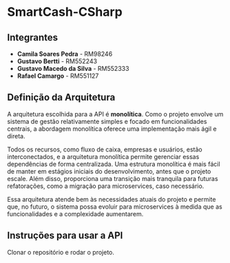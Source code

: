 # SmartCash-CSharp

## Integrantes

- **Camila Soares Pedra** - RM98246
- **Gustavo Bertti** - RM552243
- **Gustavo Macedo da Silva** - RM552333
- **Rafael Camargo** - RM551127

## Definição da Arquitetura

A arquitetura escolhida para a API é **monolítica**. Como o projeto envolve um sistema de gestão relativamente simples e focado em funcionalidades centrais, a abordagem monolítica oferece uma implementação mais ágil e direta.

Todos os recursos, como fluxo de caixa, empresas e usuários, estão interconectados, e a arquitetura monolítica permite gerenciar essas dependências de forma centralizada. Uma estrutura monolítica é mais fácil de manter em estágios iniciais do desenvolvimento, antes que o projeto escale. Além disso, proporciona uma transição mais tranquila para futuras refatorações, como a migração para microservices, caso necessário.

Essa arquitetura atende bem às necessidades atuais do projeto e permite que, no futuro, o sistema possa evoluir para microservices à medida que as funcionalidades e a complexidade aumentarem.

## Instruções para usar a API
Clonar o repositório e rodar o projeto.
